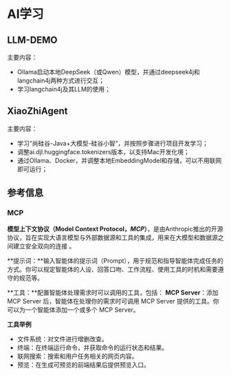 # AI学习

## LLM-DEMO
主要内容：
- Ollama启动本地DeepSeek（或Qwen）模型，并通过deepseek4j和langchain4j两种方式进行交互；
- 学习langchain4j及其LLM的使用；

## XiaoZhiAgent
主要内容：
- 学习“尚硅谷-Java+大模型-硅谷小智”，并按照步骤进行项目开发学习；
- 调整ai.djl.huggingface.tokenizers版本，以支持Mac开发化境；
- 通过Ollama、Docker，并调整本地EmbeddingModel和存储，可以不用联网即可运行；

## 参考信息
### MCP
**模型上下文协议（Model Context Protocol，*MCP*）**，是由Anthropic推出的开源协议，旨在实现大语言模型与外部数据源和工具的集成，用来在大模型和数据源之间建立安全双向的连接 。

**提示词：**输入智能体的提示词（Prompt），用于规范和指导智能体完成任务的方式。你可以规定智能体的人设、回答口吻、工作流程、使用工具的时机和需要遵守的规范等。

**工具：**配置智能体处理需求时可以调用的工具，包括： **MCP Server**：添加 MCP Server 后，智能体在处理你的需求时可调用 MCP Server 提供的工具。你可以为一个智能体添加一个或多个 MCP Server。 

**工具举例**
- 文件系统：对文件进行增删改查。 
- 终端：在终端运行命令，并获取命令的运行状态和结果。 
- 联网搜索：搜索和用户任务相关的网页内容。 
- 预览：在生成可预览的前端结果后提供预览入口。
